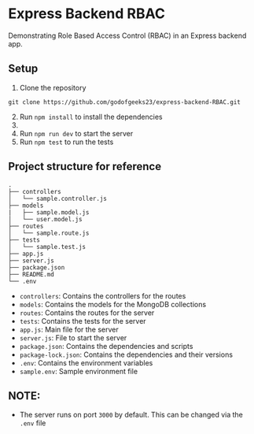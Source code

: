 # Express Backend RBAC

Demonstrating Role Based Access Control (RBAC) in an Express backend app.

## Setup

1. Clone the repository

```
git clone https://github.com/godofgeeks23/express-backend-RBAC.git
```

2. Run `npm install` to install the dependencies
3. 
4. Run `npm run dev` to start the server
4. Run `npm test` to run the tests


## Project structure for reference

```
.
├── controllers
│   └── sample.controller.js
├── models
|   ├── sample.model.js
│   └── user.model.js
├── routes
│   └── sample.route.js
├── tests
│   └── sample.test.js
├── app.js
├── server.js
├── package.json
├── README.md
└── .env
```

- `controllers`: Contains the controllers for the routes
- `models`: Contains the models for the MongoDB collections
- `routes`: Contains the routes for the server
- `tests`: Contains the tests for the server
- `app.js`: Main file for the server
- `server.js`: File to start the server
- `package.json`: Contains the dependencies and scripts
- `package-lock.json`: Contains the dependencies and their versions
- `.env`: Contains the environment variables
- `sample.env`: Sample environment file


## NOTE:

- The server runs on port `3000` by default. This can be changed via the `.env` file
